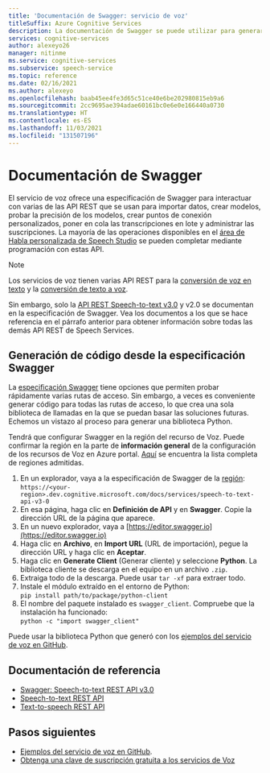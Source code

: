 ```yaml
---
title: 'Documentación de Swagger: servicio de voz'
titleSuffix: Azure Cognitive Services
description: La documentación de Swagger se puede utilizar para generar automáticamente SDK para varios lenguajes de programación. Todas las operaciones de nuestro servicio son compatibles con Swagger
services: cognitive-services
author: alexeyo26
manager: nitinme
ms.service: cognitive-services
ms.subservice: speech-service
ms.topic: reference
ms.date: 02/16/2021
ms.author: alexeyo
ms.openlocfilehash: baab45ee4fe3d65c51ce40e6be202980815eb9a6
ms.sourcegitcommit: 2cc9695ae394adae60161bc0e6e0e166440a0730
ms.translationtype: HT
ms.contentlocale: es-ES
ms.lasthandoff: 11/03/2021
ms.locfileid: "131507196"
---
```

# <a name="swagger-documentation"></a>Documentación de Swagger

El servicio de voz ofrece una especificación de Swagger para interactuar con varias de las API REST que se usan para importar datos, crear modelos, probar la precisión de los modelos, crear puntos de conexión personalizados, poner en cola las transcripciones en lote y administrar las suscripciones. La mayoría de las operaciones disponibles en el [área de Habla personalizada de Speech Studio](./custom-speech-overview.md) se pueden completar mediante programación con estas API.

> [!NOTE]
> Los servicios de voz tienen varias API REST para la [conversión de voz en texto](rest-speech-to-text.md) y la [conversión de texto a voz](rest-text-to-speech.md).  
>
> Sin embargo, solo la [API REST Speech-to-text v3.0](rest-speech-to-text.md#speech-to-text-rest-api-v30) y v2.0 se documentan en la especificación de Swagger. Vea los documentos a los que se hace referencia en el párrafo anterior para obtener información sobre todas las demás API REST de Speech Services.

## <a name="generating-code-from-the-swagger-specification"></a>Generación de código desde la especificación Swagger

La [especificación Swagger](https://westus.dev.cognitive.microsoft.com/docs/services/speech-to-text-api-v3-0) tiene opciones que permiten probar rápidamente varias rutas de acceso. Sin embargo, a veces es conveniente generar código para todas las rutas de acceso, lo que crea una sola biblioteca de llamadas en la que se puedan basar las soluciones futuras. Echemos un vistazo al proceso para generar una biblioteca Python.

Tendrá que configurar Swagger en la región del recurso de Voz. Puede confirmar la región en la parte de **información general** de la configuración de los recursos de Voz en Azure portal. [Aquí](regions.md#speech-to-text) se encuentra la lista completa de regiones admitidas.

1. En un explorador, vaya a la especificación de Swagger de la [región](regions.md#speech-to-text):  
       `https://<your-region>.dev.cognitive.microsoft.com/docs/services/speech-to-text-api-v3-0`
1. En esa página, haga clic en **Definición de API** y en **Swagger**. Copie la dirección URL de la página que aparece.
1. En un nuevo explorador, vaya a [https://editor.swagger.io](https://editor.swagger.io)
1. Haga clic en **Archivo**, en **Import URL** (URL de importación), pegue la dirección URL y haga clic en **Aceptar**.
1. Haga clic en **Generate Client** (Generar cliente) y seleccione **Python**. La biblioteca cliente se descarga en el equipo en un archivo `.zip`.
1. Extraiga todo de la descarga. Puede usar `tar -xf` para extraer todo.
1. Instale el módulo extraído en el entorno de Python:  
      `pip install path/to/package/python-client`
1. El nombre del paquete instalado es `swagger_client`. Compruebe que la instalación ha funcionado:  
       `python -c "import swagger_client"`

Puede usar la biblioteca Python que generó con los [ejemplos del servicio de voz en GitHub](https://aka.ms/csspeech/samples).

## <a name="reference-documents"></a>Documentación de referencia

* [Swagger: Speech-to-text REST API v3.0](https://westus.dev.cognitive.microsoft.com/docs/services/speech-to-text-api-v3-0)
* [Speech-to-text REST API](rest-speech-to-text.md)
* [Text-to-speech REST API](rest-text-to-speech.md)

## <a name="next-steps"></a>Pasos siguientes

* [Ejemplos del servicio de voz en GitHub](https://aka.ms/csspeech/samples).
* [Obtenga una clave de suscripción gratuita a los servicios de Voz](overview.md#try-the-speech-service-for-free)
